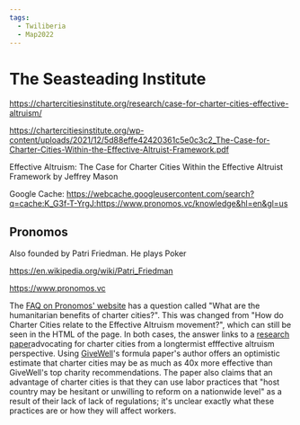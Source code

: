 ```yaml
---
tags:
  - Twiliberia
  - Map2022
---
```

# The Seasteading Institute

https://chartercitiesinstitute.org/research/case-for-charter-cities-effective-altruism/ 

https://chartercitiesinstitute.org/wp-content/uploads/2021/12/5d88effe42420361c5e0c3c2_The-Case-for-Charter-Cities-Within-the-Effective-Altruist-Framework.pdf

Effective Altruism: The Case for Charter Cities Within the Effective Altruist Framework by Jeffrey Mason


Google Cache: https://webcache.googleusercontent.com/search?q=cache:K_G3f-T-YrgJ:https://www.pronomos.vc/knowledge&hl=en&gl=us

## Pronomos

Also founded by Patri Friedman. He plays Poker

https://en.wikipedia.org/wiki/Patri_Friedman

https://www.pronomos.vc

The [FAQ on Pronomos' website](https://www.pronomos.vc/knowledge) has a question called "What are the humanitarian benefits of charter cities?". This was changed from "How do Charter Cities relate to the Effective Altruism movement?", which can still be seen in the HTML of the page. In both cases, the answer links to a [research paper](https://chartercitiesinstitute.org/research/case-for-charter-cities-effective-altruism/)advocating for charter cities from a longtermist efffective altruism perspective.  Using [GiveWell](../../pages/GiveWell.md)'s formula paper's author offers an optimistic estimate that charter cities may be as much as 40x more effective than GiveWell's top charity recommendations. The paper also claims that an advantage of charter cities is that they can use labor practices that "host country may be hesitant or unwilling to reform on a nationwide level" as a result of their lack of lack of regulations; it's unclear exactly what these practices are or how they will affect workers.